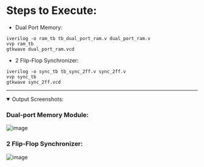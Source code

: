 # Steps to Execute:

* Dual Port Memory:
```
iverilog -o ram_tb tb_dual_port_ram.v dual_port_ram.v
vvp ram_tb
gtkwave dual_port_ram.vcd
```
* 2 Flip-Flop Synchronizer:
```
iverilog -o sync_tb tb_sync_2ff.v sync_2ff.v
vvp sync_tb
gtkwave sync_2ff.vcd
```
---
<details open>
  <summary>Output Screenshots: </summary>
  
  ### Dual-port Memory Module:

  ![image](https://github.com/user-attachments/assets/bbee1a02-069b-4523-8410-256fe5ebff2d)

  ### 2 Flip-Flop Synchronizer:

  ![image](https://github.com/user-attachments/assets/bbcb0696-bcce-4bc4-be29-1ea6996a9b7b)
  
</details>


